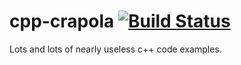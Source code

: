 cpp-crapola [![Build Status](https://travis-ci.org/rubicks/cpp-crapola.png?branch=master)](https://travis-ci.org/rubicks/cpp-crapola)
===========
Lots and lots of nearly useless c++ code examples.
